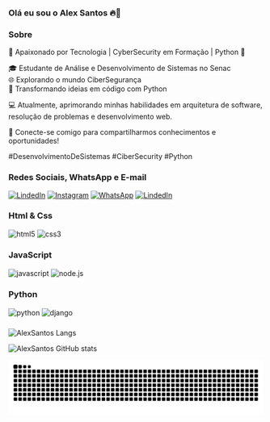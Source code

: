 ### Olá eu sou o Alex Santos 🔥👋

### Sobre

🚀 Apaixonado por Tecnologia | CyberSecurity em Formação | Python 🐍

🎓 Estudante de Análise e Desenvolvimento de Sistemas no Senac <br>
🌐 Explorando o mundo CiberSegurança <br>
🐍 Transformando ideias em código com Python

💻 Atualmente, aprimorando minhas habilidades em arquitetura de software, resolução de problemas e desenvolvimento web.

🔗 Conecte-se comigo para compartilharmos conhecimentos e oportunidades!

#DesenvolvimentoDeSistemas #CiberSecurity #Python

### Redes Sociais, WhatsApp e E-mail
[![LindedIn](https://img.shields.io/badge/LinkedIn-0077B5?style=for-the-badge&logo=linkedin&logoColor=white)](https://www.linkedin.com/in/alex-santos-leite/) [![Instagram](https://img.shields.io/badge/Instagram-E4405F?style=for-the-badge&logo=instagram&logoColor=white)](https://www.instagram.com/techgameralex/) [![WhatsApp](https://img.shields.io/badge/WhatsApp-25D366?style=for-the-badge&logo=whatsapp&logoColor=white)](https://wa.me/+5511949207386) [![LindedIn](https://img.shields.io/badge/Hotmail-0078D4?style=for-the-badge&logo=microsoft-outlook&logoColor=white)](mailto:alex.s.leite@hotmail.com)



### Html & Css

<div style="display: inline_block">
    <img align="center" alt="html5" src="https://img.shields.io/badge/HTML5-E34F26?style=for-the-badge&logo=html5&logoColor=white" />
    <img align="center" alt="css3" src="https://img.shields.io/badge/CSS3-1572B6?style=for-the-badge&logo=css3&logoColor=white" />
</div>

### JavaScript

<div style="display: inline_block">
    <img align="center" alt="javascript" src="https://img.shields.io/badge/JavaScript-F7DF1E?style=for-the-badge&logo=javascript&logoColor=black" />
    <img align="center" alt="node.js" src="https://img.shields.io/badge/Node.js-43853D?style=for-the-badge&logo=node.js&logoColor=white" />

</div>

### Python

<div style="display: inline_block">
    <img align="center" alt="python" src="https://img.shields.io/badge/Python-14354C?style=for-the-badge&logo=python&logoColor=white" />
    <img align="center" alt="django" src="https://img.shields.io/badge/Django-092E20?style=for-the-badge&logo=django&logoColor=white" />

</div>

###

![AlexSantos Langs](https://github-readme-stats.vercel.app/api/top-langs/?username=AlexSantosLeite&langs_count=8)

![AlexSantos GitHub stats](https://github-readme-stats.vercel.app/api?username=AlexSantosLeite&show_icons=true&theme=tokyonight)

<picture>
  <source media="(prefers-color-scheme: dark)" srcset="https://raw.githubusercontent.com/AlexSantosLeite/AlexSantosLeite/output/github-contribution-grid-snake-dark.svg">
  <source media="(prefers-color-scheme: light)" srcset="https://raw.githubusercontent.com/AlexSantosLeite/AlexSantosLeite/output/github-contribution-grid-snake.svg">
  <img alt="github contribution grid snake animation" src="https://raw.githubusercontent.com/AlexSantosLeite/AlexSantosLeite/output/github-contribution-grid-snake.svg">
</picture>
<br><br>
